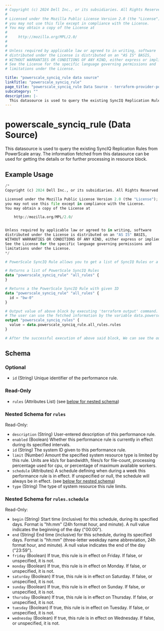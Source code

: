 ```yaml
---
# Copyright (c) 2024 Dell Inc., or its subsidiaries. All Rights Reserved.
#
# Licensed under the Mozilla Public License Version 2.0 (the "License");
# you may not use this file except in compliance with the License.
# You may obtain a copy of the License at
#
#     http://mozilla.org/MPL/2.0/
#
#
# Unless required by applicable law or agreed to in writing, software
# distributed under the License is distributed on an "AS IS" BASIS,
# WITHOUT WARRANTIES OR CONDITIONS OF ANY KIND, either express or implied.
# See the License for the specific language governing permissions and
# limitations under the License.

title: "powerscale_synciq_rule data source"
linkTitle: "powerscale_synciq_rule"
page_title: "powerscale_synciq_rule Data Source - terraform-provider-powerscale"
subcategory: ""
description: |-
  This datasource is used to query the existing SyncIQ Replication Rules from PowerScale array. The information fetched from this datasource can be used for getting the details or for further processing in resource block.
---
```


# powerscale_synciq_rule (Data Source)

This datasource is used to query the existing SyncIQ Replication Rules from PowerScale array. The information fetched from this datasource can be used for getting the details or for further processing in resource block.

## Example Usage

```terraform
/*
Copyright (c) 2024 Dell Inc., or its subsidiaries. All Rights Reserved.

Licensed under the Mozilla Public License Version 2.0 (the "License");
you may not use this file except in compliance with the License.
You may obtain a copy of the License at

    http://mozilla.org/MPL/2.0/


Unless required by applicable law or agreed to in writing, software
distributed under the License is distributed on an "AS IS" BASIS,
WITHOUT WARRANTIES OR CONDITIONS OF ANY KIND, either express or implied.
See the License for the specific language governing permissions and
limitations under the License.
*/

# PowerScale SyncIQ Rule allows you to get a list of SyncIQ Rules or a rule by its ID.

# Returns a list of PowerScale SyncIQ Rules 
data "powerscale_synciq_rule" "all_rules" {
}

# Returns a the PowerScale SyncIQ Rule with given ID
data "powerscale_synciq_rule" "all_rules" {
  id = "bw-0"
}

# Output value of above block by executing 'terraform output' command.
# The user can use the fetched information by the variable data.powerscale_synciq_rule.all_rules.rules
output "powerscale_synciq_rules" {
  value = data.powerscale_synciq_rule.all_rules.rules
}

# After the successful execution of above said block, We can see the output value by executing 'terraform output' command.
```

<!-- schema generated by tfplugindocs -->
## Schema

### Optional

- `id` (String) Unique identifier of the performance rule.

### Read-Only

- `rules` (Attributes List) (see [below for nested schema](#nestedatt--rules))

<a id="nestedatt--rules"></a>
### Nested Schema for `rules`

Read-Only:

- `description` (String) User-entered description of this performance rule.
- `enabled` (Boolean) Whether this performance rule is currently in effect during its specified intervals.
- `id` (String) The system ID given to this performance rule.
- `limit` (Number) Amount the specified system resource type is limited by this rule.  Units are kb/s for bandwidth, files/s for file-count, processing percentage used for cpu, or percentage of maximum available workers.
- `schedule` (Attributes) A schedule defining when during a week this performance rule is in effect.  If unspecified or null, the schedule will always be in effect. (see [below for nested schema](#nestedatt--rules--schedule))
- `type` (String) The type of system resource this rule limits.

<a id="nestedatt--rules--schedule"></a>
### Nested Schema for `rules.schedule`

Read-Only:

- `begin` (String) Start time (inclusive) for this schedule, during its specified days.  Format is "hh:mm" (24h format hour, and minute).  A null value indicates the beginning of the day ("00:00").
- `end` (String) End time (inclusive) for this schedule, during its specified days.  Format is "hh:mm" (three-letter weekday name abbreviation, 24h format hour, and minute).  A null value indicates the end of the day ("23:59").
- `friday` (Boolean) If true, this rule is in effect on Friday.  If false, or unspecified, it is not.
- `monday` (Boolean) If true, this rule is in effect on Monday.  If false, or unspecified, it is not.
- `saturday` (Boolean) If true, this rule is in effect on Saturday.  If false, or unspecified, it is not.
- `sunday` (Boolean) If true, this rule is in effect on Sunday.  If false, or unspecified, it is not.
- `thursday` (Boolean) If true, this rule is in effect on Thursday.  If false, or unspecified, it is not.
- `tuesday` (Boolean) If true, this rule is in effect on Tuesday.  If false, or unspecified, it is not.
- `wednesday` (Boolean) If true, this rule is in effect on Wednesday.  If false, or unspecified, it is not.